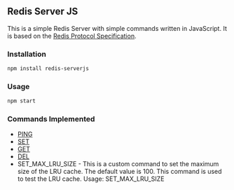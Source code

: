## Redis Server JS

This is a simple Redis Server with simple commands written in JavaScript. It is based on the [Redis Protocol Specification](http://redis.io/topics/protocol).

### Installation

```bash
npm install redis-serverjs
```

### Usage

```bash
npm start
```

### Commands Implemented

* [PING](http://redis.io/commands/ping)
* [SET](http://redis.io/commands/set)
* [GET](http://redis.io/commands/get)
* [DEL](http://redis.io/commands/del)
* SET_MAX_LRU_SIZE - This is a custom command to set the maximum size of the LRU cache. The default value is 100. This command is used to test the LRU cache.
Usage: SET_MAX_LRU_SIZE <size>
